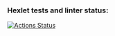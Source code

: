 ### Hexlet tests and linter status:
[![Actions Status](https://github.com/RenaSaha/frontend-project-44/actions/workflows/hexlet-check.yml/badge.svg)](https://github.com/RenaSaha/frontend-project-44/actions)